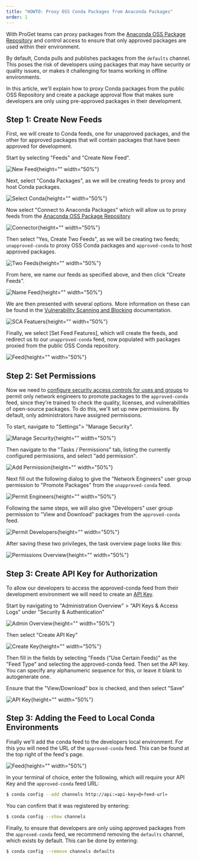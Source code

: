 ```yaml
---
title: "HOWTO: Proxy OSS Conda Packages from Anaconda Packages"
order: 1
---
```


With ProGet teams can proxy packages from the [Anaconda OSS Package Repository](repo.anaconda.com) and control access to ensure that only approved packages are used within their environment.

By default, Conda pulls and publishes packages from the `defaults` channel. This poses the risk of developers using packages that may have security or quality issues, or makes it challenging for teams working in offline environments. 

In this article, we'll explain how to proxy Conda packages from the public OSS Repository and create a package approval flow that makes sure developers are only using pre-approved packages in their development. 

## Step 1: Create New Feeds

First, we will create to Conda feeds, one for unapproved packages, and the other for approved packages that will contain packages that have been approved for development.

Start by selecting "Feeds" and "Create New Feed".

![New Feed](/resources/docs/proget-feeds-createnewfeed.png){height="" width="50%"}

Next, select "Conda Packages", as we will be creating feeds to proxy and host Conda packages.

![Select Conda](){height="" width="50%"}

Now select "Connect to Anaconda Packages" which will allow us to proxy feeds from the [Anaconda OSS Package Repository](repo.anaconda.com)

![Connector](){height="" width="50%"}

Then select "Yes, Create Two Feeds", as we will be creating two feeds; `unapproved-conda` to proxy OSS Conda packages and `approved-conda` to host approved packages.

![Two Feeds](){height="" width="50%"}

From here, we name our feeds as specified above, and then click "Create Feeds".

![Name Feed](){height="" width="50%"}

We are then presented with several options. More information on these can be found in the [Vulnerability Scanning and Blocking](/docs/proget/sca/vulnerabilities) documentation.

![SCA Featuers](){height="" width="50%"}

Finally, we select [Set Feed Features], which will create the feeds, and redirect us to our `unapproved-conda` feed, now populated with packages proxied from the public OSS Conda repository.

![Feed](){height="" width="50%"}

## Step 2: Set Permissions

Now we need to [configure security access controls for uses and groups](/docs/proget/administration-security) to permit only network engineers to promote packages to the `approved-conda` feed, since they're trained to check the quality, licenses, and vulnerabilities of open-source packages. To do this, we'll set up new permissions. By default, only administrators have assigned permissions.

To start, navigate to "Settings"> "Manage Security".

![Manage Security](/resources/docs/proget-settings-managesecurity.png){height="" width="50%"}

Then navigate to the "Tasks / Permissions" tab, listing the currently configured permissions, and select "add permission".

![Add Permission](/resources/docs/proget-taskspermissions-add.png){height="" width="50%"}

Next fill out the following dialog to give the "Network Engineers" user group permission to "Promote Packages" from the `unapproved-conda` feed.

![Permit Engineers](){height="" width="50%"}

Following the same steps, we will also give "Developers" user group permission to "View and Download" packages from the `approved-conda` feed.

![Permit Developers](){height="" width="50%"}

After saving these two privileges, the task overview page looks like this:

![Permissions Overview](){height="" width="50%"}

## Step 3: Create API Key for Authorization

To allow our developers to access the approved-conda feed from their development environment we will need to create an [API Key](/docs/proget/reference-api/proget-apikeys). 

Start by navigating to "Administration Overview" > "API Keys & Access Logs" under "Security & Authentication"

![Admin Overview](){height="" width="50%"}

Then select "Create API Key"

![Create Key](){height="" width="50%"}

Then fill in the fields by selecting "Feeds ("Use Certain Feeds)" as the "Feed Type" and selecting the approved-conda feed. Then set the API key. You can specify any alphanumeric sequence for this, or leave it blank to autogenerate one.

Ensure that the "View/Download" box is checked, and then select "Save" 

![API Key](){height="" width="50%"}

## Step 3: Adding the Feed to Local Conda Environments

Finally we'll add the conda feed to the developers local environment. For this you will need the URL of the `approved-conda` feed. This can be found at the top right of the feed's page.

![Feed](){height="" width="50%"}

In your terminal of choice, enter the following, which will require your API Key and the `approved-conda` feed URL:

```bash
$ conda config --add channels http://api:«api-key»@«feed-url»
```

You can confirm that it was registered by entering:

```bash
$ conda config --show channels
```

Finally, to ensure that developers are only using approved packages from the `approved-conda` feed, we recommend removing the `defaults` channel, which exists by default. This can be done by entering:

```bash
$ conda config --remove channels defaults
```

